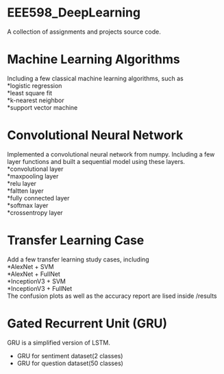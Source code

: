 # EEE598_DeepLearning
A collection of assignments and projects source code. <br />
# Machine Learning Algorithms <br />
Including a few classical machine learning algorithms, such as <br />
*logistic regression <br />
*least square fit <br />
*k-nearest neighbor <br />
*support vector machine <br />
# Convolutional Neural Network <br />
Implemented a convolutional neural network from numpy.
Including a few layer functions and built a sequential model using these layers. <br />
*convolutional layer <br /> 
*maxpooling layer <br />
*relu layer <br />
*faltten layer <br />
*fully connected layer <br />
*softmax layer <br />
*crossentropy layer <br />
# Transfer Learning Case <br />
Add a few transfer learning study cases, including <br />
*AlexNet + SVM <br />
*AlexNet + FullNet <br />
*InceptionV3 + SVM <br />
*InceptionV3 + FullNet <br />
The confusion plots as well as the accuracy report are lised inside /results
# Gated Recurrent Unit (GRU) <br />
GRU is a simplified version of LSTM. <br />
* GRU for sentiment dataset(2 classes)<br />
* GRU for question dataset(50 classes)<br />
